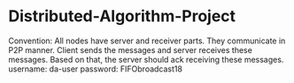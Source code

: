 # Distributed-Algorithm-Project
Convention:
All nodes have server and receiver parts. They communicate in P2P manner.
Client sends the messages and server receives these messages. Based on that, the server should ack receiving these messages.
username: da-user
password: FIFObroadcast18
